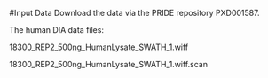 #Input Data
Download the data via the PRIDE repository PXD001587.

The human DIA data files:

18300_REP2_500ng_HumanLysate_SWATH_1.wiff

18300_REP2_500ng_HumanLysate_SWATH_1.wiff.scan
